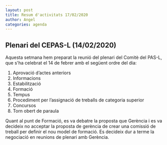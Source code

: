 ```yaml
---
layout: post
title: Resum d'activitats 17/02/2020
author: Angel
categories: agenda
---
```


## Plenari del CEPAS-L (14/02/2020)

Aquesta setmana hem preparat la reunió del plenari del
Comitè del PAS-L, que s'ha celebrat el 14 de febrer amb
el següent ordre del dia:

1. Aprovació d’actes anteriors
1. Informacions
1. Estabilització
1. Formació
1. Tempus
1. Procediment per l’assignació de treballs de categoria superior
1. Concursos
1. Torn obert de paraula

Quant al punt de Formació, es va debatre la proposta
que Gerència i es va decideix no acceptar la proposta de gerència
de crear una comissió de treball per definir el nou model de formació.
Es decideix dur a terme la negociació en reunions de plenari amb Gerència.
